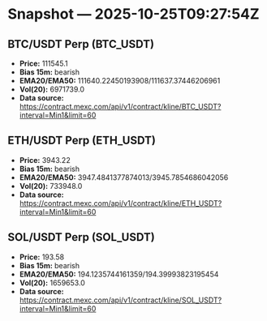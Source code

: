 # Snapshot — 2025-10-25T09:27:54Z

## BTC/USDT Perp (BTC_USDT)
- **Price:** 111545.1
- **Bias 15m:** bearish
- **EMA20/EMA50:** 111640.22450193908/111637.37446206961
- **Vol(20):** 6971739.0
- **Data source:** https://contract.mexc.com/api/v1/contract/kline/BTC_USDT?interval=Min1&limit=60

## ETH/USDT Perp (ETH_USDT)
- **Price:** 3943.22
- **Bias 15m:** bearish
- **EMA20/EMA50:** 3947.4841377874013/3945.7854686042056
- **Vol(20):** 733948.0
- **Data source:** https://contract.mexc.com/api/v1/contract/kline/ETH_USDT?interval=Min1&limit=60

## SOL/USDT Perp (SOL_USDT)
- **Price:** 193.58
- **Bias 15m:** bearish
- **EMA20/EMA50:** 194.1235744161359/194.39993823195454
- **Vol(20):** 1659653.0
- **Data source:** https://contract.mexc.com/api/v1/contract/kline/SOL_USDT?interval=Min1&limit=60
